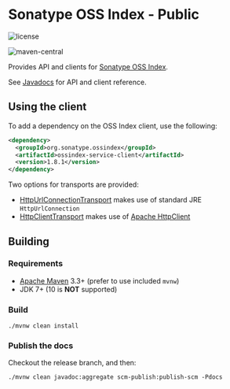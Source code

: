 <!--

    Copyright (c) 2018-present Sonatype, Inc. All rights reserved.

    This program is licensed to you under the Apache License Version 2.0,
    and you may not use this file except in compliance with the Apache License Version 2.0.
    You may obtain a copy of the Apache License Version 2.0 at http://www.apache.org/licenses/LICENSE-2.0.

    Unless required by applicable law or agreed to in writing,
    software distributed under the Apache License Version 2.0 is distributed on an
    "AS IS" BASIS, WITHOUT WARRANTIES OR CONDITIONS OF ANY KIND, either express or implied.
    See the Apache License Version 2.0 for the specific language governing permissions and limitations there under.

-->
# Sonatype OSS Index - Public

![license](https://img.shields.io/github/license/sonatype/ossindex-public.svg)

![maven-central](https://img.shields.io/maven-central/v/org.sonatype.ossindex/ossindex-service.svg)

Provides API and clients for [Sonatype OSS Index](https://ossindex.sonatype.org/).

See [Javadocs](https://sonatype.github.io/ossindex-public/) for API and client reference.

## Using the client

To add a dependency on the OSS Index client, use the following:

```xml
<dependency>
  <groupId>org.sonatype.ossindex</groupId>
  <artifactId>ossindex-service-client</artifactId>
  <version>1.8.1</version>
</dependency>
```

Two options for transports are provided:

* [HttpUrlConnectionTransport](https://sonatype.github.io/ossindex-public/org/sonatype/ossindex/service/client/transport/HttpUrlConnectionTransport.html) makes use of standard JRE `HttpUrlConnection`
* [HttpClientTransport](https://sonatype.github.io/ossindex-public/org/sonatype/ossindex/service/client/transport/HttpClientTransport.html) makes use of [Apache HttpClient](https://hc.apache.org/httpcomponents-client-ga/)

## Building

### Requirements

* [Apache Maven](https://maven.apache.org/) 3.3+ (prefer to use included `mvnw`)
* JDK 7+ (10 is **NOT** supported)

### Build

    ./mvnw clean install

### Publish the docs

Checkout the release branch, and then:

    ./mvnw clean javadoc:aggregate scm-publish:publish-scm -Pdocs
